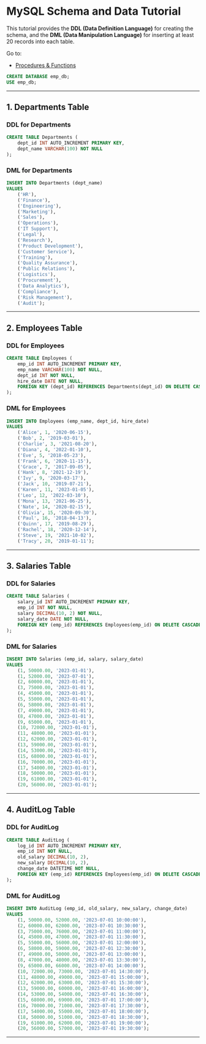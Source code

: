 # **MySQL Schema and Data Tutorial**

This tutorial provides the **DDL (Data Definition Language)** for creating the schema, and the **DML (Data Manipulation Language)** for inserting at least 20 records into each table.

Go to:
- [Procedures & Functions](10-sampledb.md)

```sql
CREATE DATABASE emp_db;
USE emp_db;
```
---

## **1. Departments Table**

### **DDL for Departments**
```sql
CREATE TABLE Departments (
    dept_id INT AUTO_INCREMENT PRIMARY KEY,
    dept_name VARCHAR(100) NOT NULL
);
```

### **DML for Departments**
```sql
INSERT INTO Departments (dept_name)
VALUES 
    ('HR'), 
    ('Finance'), 
    ('Engineering'), 
    ('Marketing'), 
    ('Sales'), 
    ('Operations'), 
    ('IT Support'), 
    ('Legal'), 
    ('Research'), 
    ('Product Development'),
    ('Customer Service'), 
    ('Training'), 
    ('Quality Assurance'), 
    ('Public Relations'), 
    ('Logistics'), 
    ('Procurement'), 
    ('Data Analytics'), 
    ('Compliance'), 
    ('Risk Management'), 
    ('Audit');
```

---

## **2. Employees Table**

### **DDL for Employees**
```sql
CREATE TABLE Employees (
    emp_id INT AUTO_INCREMENT PRIMARY KEY,
    emp_name VARCHAR(100) NOT NULL,
    dept_id INT NOT NULL,
    hire_date DATE NOT NULL,
    FOREIGN KEY (dept_id) REFERENCES Departments(dept_id) ON DELETE CASCADE
);
```

### **DML for Employees**
```sql
INSERT INTO Employees (emp_name, dept_id, hire_date)
VALUES 
    ('Alice', 1, '2020-06-15'),
    ('Bob', 2, '2019-03-01'),
    ('Charlie', 3, '2021-08-20'),
    ('Diana', 4, '2022-01-10'),
    ('Eve', 5, '2018-05-23'),
    ('Frank', 6, '2020-11-15'),
    ('Grace', 7, '2017-09-05'),
    ('Hank', 8, '2021-12-19'),
    ('Ivy', 9, '2020-03-17'),
    ('Jack', 10, '2019-07-21'),
    ('Karen', 11, '2023-01-05'),
    ('Leo', 12, '2022-03-10'),
    ('Mona', 13, '2021-06-25'),
    ('Nate', 14, '2020-02-15'),
    ('Olivia', 15, '2020-09-30'),
    ('Paul', 16, '2018-04-13'),
    ('Quinn', 17, '2019-08-29'),
    ('Rachel', 18, '2020-12-14'),
    ('Steve', 19, '2021-10-02'),
    ('Tracy', 20, '2019-01-11');
```

---

## **3. Salaries Table**

### **DDL for Salaries**
```sql
CREATE TABLE Salaries (
    salary_id INT AUTO_INCREMENT PRIMARY KEY,
    emp_id INT NOT NULL,
    salary DECIMAL(10, 2) NOT NULL,
    salary_date DATE NOT NULL,
    FOREIGN KEY (emp_id) REFERENCES Employees(emp_id) ON DELETE CASCADE
);
```

### **DML for Salaries**
```sql
INSERT INTO Salaries (emp_id, salary, salary_date)
VALUES
    (1, 50000.00, '2023-01-01'),
    (1, 52000.00, '2023-07-01'),
    (2, 60000.00, '2023-01-01'),
    (3, 75000.00, '2023-01-01'),
    (4, 45000.00, '2023-01-01'),
    (5, 55000.00, '2023-01-01'),
    (6, 58000.00, '2023-01-01'),
    (7, 49000.00, '2023-01-01'),
    (8, 47000.00, '2023-01-01'),
    (9, 65000.00, '2023-01-01'),
    (10, 72000.00, '2023-01-01'),
    (11, 48000.00, '2023-01-01'),
    (12, 62000.00, '2023-01-01'),
    (13, 59000.00, '2023-01-01'),
    (14, 53000.00, '2023-01-01'),
    (15, 68000.00, '2023-01-01'),
    (16, 70000.00, '2023-01-01'),
    (17, 54000.00, '2023-01-01'),
    (18, 50000.00, '2023-01-01'),
    (19, 61000.00, '2023-01-01'),
    (20, 56000.00, '2023-01-01');
```

---

## **4. AuditLog Table**

### **DDL for AuditLog**
```sql
CREATE TABLE AuditLog (
    log_id INT AUTO_INCREMENT PRIMARY KEY,
    emp_id INT NOT NULL,
    old_salary DECIMAL(10, 2),
    new_salary DECIMAL(10, 2),
    change_date DATETIME NOT NULL,
    FOREIGN KEY (emp_id) REFERENCES Employees(emp_id) ON DELETE CASCADE
);
```

### **DML for AuditLog**
```sql
INSERT INTO AuditLog (emp_id, old_salary, new_salary, change_date)
VALUES
    (1, 50000.00, 52000.00, '2023-07-01 10:00:00'),
    (2, 60000.00, 62000.00, '2023-07-01 10:30:00'),
    (3, 75000.00, 76000.00, '2023-07-01 11:00:00'),
    (4, 45000.00, 47000.00, '2023-07-01 11:30:00'),
    (5, 55000.00, 56000.00, '2023-07-01 12:00:00'),
    (6, 58000.00, 59000.00, '2023-07-01 12:30:00'),
    (7, 49000.00, 50000.00, '2023-07-01 13:00:00'),
    (8, 47000.00, 48000.00, '2023-07-01 13:30:00'),
    (9, 65000.00, 66000.00, '2023-07-01 14:00:00'),
    (10, 72000.00, 73000.00, '2023-07-01 14:30:00'),
    (11, 48000.00, 49000.00, '2023-07-01 15:00:00'),
    (12, 62000.00, 63000.00, '2023-07-01 15:30:00'),
    (13, 59000.00, 60000.00, '2023-07-01 16:00:00'),
    (14, 53000.00, 54000.00, '2023-07-01 16:30:00'),
    (15, 68000.00, 69000.00, '2023-07-01 17:00:00'),
    (16, 70000.00, 71000.00, '2023-07-01 17:30:00'),
    (17, 54000.00, 55000.00, '2023-07-01 18:00:00'),
    (18, 50000.00, 51000.00, '2023-07-01 18:30:00'),
    (19, 61000.00, 62000.00, '2023-07-01 19:00:00'),
    (20, 56000.00, 57000.00, '2023-07-01 19:30:00');
```

---
